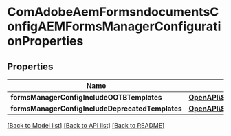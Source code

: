 # ComAdobeAemFormsndocumentsConfigAEMFormsManagerConfigurationProperties

## Properties
Name | Type | Description | Notes
------------ | ------------- | ------------- | -------------
**formsManagerConfigIncludeOOTBTemplates** | [**OpenAPI\Server\Model\ConfigNodePropertyBoolean**](ConfigNodePropertyBoolean.md) |  | [optional] 
**formsManagerConfigIncludeDeprecatedTemplates** | [**OpenAPI\Server\Model\ConfigNodePropertyBoolean**](ConfigNodePropertyBoolean.md) |  | [optional] 

[[Back to Model list]](../README.md#documentation-for-models) [[Back to API list]](../README.md#documentation-for-api-endpoints) [[Back to README]](../README.md)


